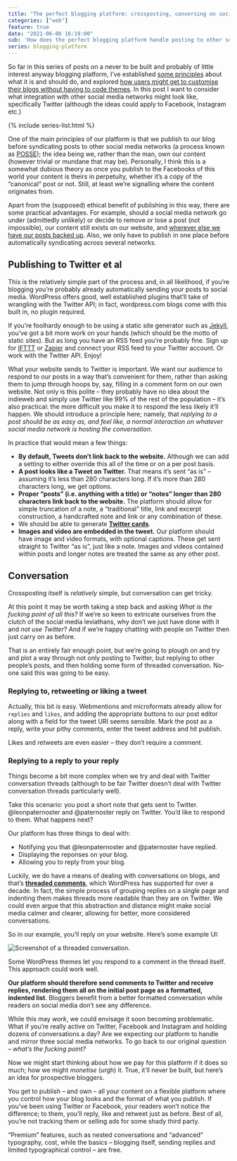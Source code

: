 ```yaml
---
title: "The perfect blogging platform: crossposting, conversing on social media and monetisation(!)"
categories: ["web"]
feature: true
date: "2021-06-06 16:19:00"
sub: 'How does the perfect blogging platform handle posting to other social media networks and the conversations that take place there? Perhaps the answer also offers a way to make money without tracking or ads.'
series: blogging-platform
---
```



So far in this series of posts on a never to be built and probably of little interest anyway blogging platform, I’ve established [some principles](/paternoster/posts/some-blogging-platform-principles/) about what it is and should do, and explored [how users might get to customise their blogs without having to code themes](/paternoster/posts/perfect-blogging-through-typography/). In this post I want to consider what integration with other social media networks might look like, specifically Twitter (although the ideas could apply to Facebook, Instagram etc.)

{% include series-list.html %}

One of the main principles of our platform is that we publish to our blog before syndicating posts to other social media networks (a process known as [POSSE](https://indieweb.org/POSSE)); the idea being we, rather than the man, own our content (however trivial or mundane that may be). Personally, I think this is a somewhat dubious theory as once you publish to the Facebooks of this world your content is theirs in perpetuity, whether it’s a copy of the “canonical“ post or not. Still, at least we’re signalling where the content originates from.

Apart from the (supposed) ethical benefit of publishing in this way, there are some practical advantages. For example, should a social media network go under (admittedly unlikely) or decide to remove or lose a post (not impossible), our content still exists on our website, and [wherever else we have our posts backed up](https://github.com/leonp/thisdaysportion/tree/master/_posts). Also, we only have to publish in one place before automatically syndicating across several networks.

## Publishing to Twitter et al

This is the relatively simple part of the process and, in all likelihood, if you’re blogging you’re probably already automatically sending your posts to social media. WordPress offers good, well established plugins that’ll take of wrangling with the Twitter API; in fact, wordpress.com blogs come with this built in, no plugin required.

If you’re foolhardy enough to be using a static site generator such as [Jekyll](https://jekyllrb.com), you’ve got a bit more work on your hands (which should be the motto of static sites). But as long you have an RSS feed you’re probably fine. Sign up for [IFTTT](https://ifttt.com) or [Zapier](https://zapier.com) and connect your RSS feed to your Twitter account. Or work with the Twitter API. Enjoy!

What your website sends to Twitter is important. We want our audience to respond to our posts in a way that’s convenient for them, rather than asking them to jump through hoops by, say, filling in a comment form on our own website. Not only is this polite – they probably have no idea about the indieweb and simply use Twitter like 99% of the rest of the population – it’s also practical: the more difficult you make it to respond the less likely it’ll happen. We should introduce a principle here; namely, that _replying to a post should be as easy as, and feel like, a normal interaction on whatever social media network is hosting the conversation_.

In practice that would mean a few things:

- **By default, Tweets don’t link back to the website.** Although we can add a setting to either override this all of the time or on a per post basis.
- **A post looks like a Tweet on Twitter.** That means it’s sent “as is” – assuming it’s less than 280 characters long. If it’s more than 280 characters long, we get options.
- **Proper “posts” (i.e. anything with a title) or “notes” longer than 280 characters link back to the website.** The platform should allow for simple truncation of a note, a “traditional” title, link and excerpt construction, a handcrafted note and link or any combination of these.
- We should be able to generate **[Twitter cards](https://developer.twitter.com/en/docs/twitter-for-websites/cards/guides/getting-started)**.
- **Images and video are embedded in the tweet.** Our platform should have image and video formats, with optional captions. These get sent straight to Twitter “as is”, just like a note. Images and videos contained within posts and longer notes are treated the same as any other post.

## Conversation

Crossposting itself is _relatively_ simple, but conversation can get tricky.

At this point it may be worth taking a step back and asking _What is the fucking point of all this?_ If we’re so keen to extricate ourselves from the clutch of the social media leviathans, why don’t we just have done with it and _not use Twitter_? And if we’re happy chatting with people on Twitter then just carry on as before.

That is an entirely fair enough point, but we’re going to plough on and try and plot a way through not only posting to Twitter, but replying to other people’s posts, and then holding some form of threaded conversation. No-one said this was going to be easy.

### Replying to, retweeting or liking a tweet

Actually, this bit _is_ easy. Webmentions and microformats already allow for `replies` and `likes`, and adding the appropriate buttons to our post editor along with a field for the tweet URI seems sensible. Mark the post as a reply, write your pithy comments, enter the tweet address and hit publish.

Likes and retweets are even easier – they don’t require a comment.

### Replying to a reply to your reply

Things become a bit more complex when we try and deal with Twitter conversation threads (although to be fair Twitter doesn’t deal with Twitter conversation threads particularly well).

Take this scenario: you post a short note that gets sent to Twitter. @leonpaternoster and @paternoster reply on Twitter. You’d like to respond to them. What happens next?

Our platform has three things to deal with:

- Notifying you that @leonpaternoster and @paternoster have replied.
- Displaying the reponses on your blog.
- Allowing you to reply from your blog.

Luckily, we do have a means of dealing with conversations on blogs, and that’s **[threaded comments](https://demo.studiopress.com/genesis/threaded-comments.htm)**, which WordPress has supported for over a decade. In fact, the simple process of grouping replies on a single page and indenting them makes threads more readable than they are on Twitter. We could even argue that this abstraction and distance might make social media calmer and clearer, allowing for better, more considered conversations.

So in our example, you’ll reply on your website. Here’s some example UI:

![Screenshot of a threaded conversation.](https://thisdaysportion.com/images/threaded-conversation.jpg "Screenshot of a threaded conversation.")
<figcaption>Some WordPress themes let you respond to a comment in the thread itself. This approach could work well.</figcaption>

**Our platform should therefore send comments to Twitter and receive replies, rendering them all on the initial post page as a formatted, indented list**. Bloggers benefit from a better formatted conversation while readers on social media don’t see any difference.

While this may _work_, we could envisage it soon becoming problematic. What if you’re really active on Twitter, Facebook and Instagram and holding dozens of conversations a day? Are we expecting our platform to handle and mirror three social media networks. To go back to our original question – _what’s the fucking point?_

Now we might start thinking about how we pay for this platform if it does so much; how we might _monetise_ (urgh) it. True, it’ll never be built, but here’s an idea for prospective bloggers.

You get to publish – and own – all your content on a flexible platform where you control how your blog looks and the format of what you publish. If you’ve been using Twitter or Facebook, your readers won’t notice the difference; to them, you’ll reply, like and retweet just as before. Best of all, you’re not tracking them or selling ads for some shady third party.

“Premium” features, such as nested conversations and “advanced” typography, cost, while the basics – blogging itself, sending replies and limited typographical control – are free.









